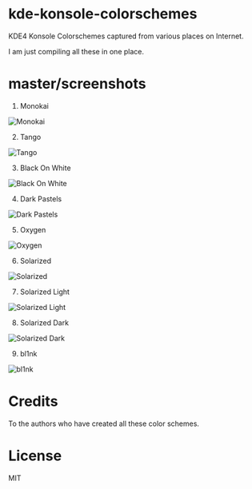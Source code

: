 kde-konsole-colorschemes
========================

KDE4 Konsole Colorschemes captured from various places on Internet.

I am just compiling all these in one place.

master/screenshots
===========

1. Monokai

![Monokai](https://raw.github.com/nareshv/kde-konsole-colorschemes/master/screens/monokai.png)

2. Tango

![Tango](https://raw.github.com/nareshv/kde-konsole-colorschemes/master/screens/tango.png)

3. Black On White

![Black On White](https://raw.github.com/nareshv/kde-konsole-colorschemes/master/screens/black-on-white.png)

4. Dark Pastels

![Dark Pastels](https://raw.github.com/nareshv/kde-konsole-colorschemes/master/screens/dark-pastels.png)

5. Oxygen

![Oxygen](https://raw.github.com/nareshv/kde-konsole-colorschemes/master/screens/oxygen.png)

6. Solarized

![Solarized](https://raw.github.com/nareshv/kde-konsole-colorschemes/master/screens/solarized.png)

7. Solarized Light

![Solarized Light](https://raw.github.com/nareshv/kde-konsole-colorschemes/master/screens/solarized-light.png)

8. Solarized Dark

![Solarized Dark](https://raw.github.com/nareshv/kde-konsole-colorschemes/master/screens/solarized-dark.png)

9. bl1nk

![bl1nk](https://raw.github.com/nareshv/kde-konsole-colorschemes/master/screens/bl1nk.png)

Credits
=======

To the authors who have created all these color schemes. 

License
=======

MIT
